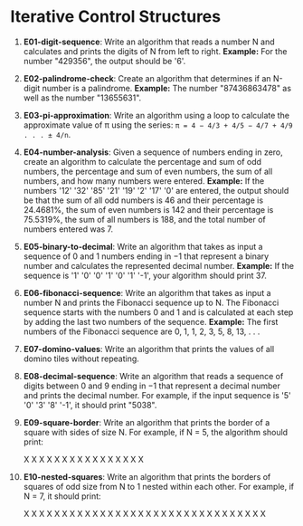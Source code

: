 # Iterative Control Structures

1) **E01-digit-sequence**: Write an algorithm that reads a number N and calculates and prints the digits of N from left to right. **Example:** For the number "429356", the output should be '6'.

2) **E02-palindrome-check**: Create an algorithm that determines if an N-digit number is a palindrome. **Example:** The number "87436863478" as well as the number "13655631".

3) **E03-pi-approximation**: Write an algorithm using a loop to calculate the approximate value of π using the series: `π = 4 − 4/3 + 4/5 − 4/7 + 4/9 . . . ± 4/n`.

4) **E04-number-analysis**: Given a sequence of numbers ending in zero, create an algorithm to calculate the percentage and sum of odd numbers, the percentage and sum of even numbers, the sum of all numbers, and how many numbers were entered. **Example:** If the numbers '12' '32' '85' '21' '19' '2' '17' '0' are entered, the output should be that the sum of all odd numbers is 46 and their percentage is 24.4681%, the sum of even numbers is 142 and their percentage is 75.5319%, the sum of all numbers is 188, and the total number of numbers entered was 7.

5) **E05-binary-to-decimal**: Write an algorithm that takes as input a sequence of 0 and 1 numbers ending in −1 that represent a binary number and calculates the represented decimal number. **Example:** If the sequence is '1' '0' '0' '1' '0' '1' '-1', your algorithm should print 37.

6) **E06-fibonacci-sequence**: Write an algorithm that takes as input a number N and prints the Fibonacci sequence up to N. The Fibonacci sequence starts with the numbers 0 and 1 and is calculated at each step by adding the last two numbers of the sequence. **Example:** The first numbers of the Fibonacci sequence are 0, 1, 1, 2, 3, 5, 8, 13, . . .

7) **E07-domino-values**: Write an algorithm that prints the values of all domino tiles without repeating.

8) **E08-decimal-sequence**: Write an algorithm that reads a sequence of digits between 0 and 9 ending in −1 that represent a decimal number and prints the decimal number. For example, if the input sequence is '5' '0' '3' '8' '-1', it should print "5038".

9) **E09-square-border**: Write an algorithm that prints the border of a square with sides of size N. For example, if N = 5, the algorithm should print:

    X  X  X  X  X
    X               X
    X               X
    X               X
    X  X  X  X  X

10) **E10-nested-squares**: Write an algorithm that prints the borders of squares of odd size from N to 1 nested within each other. For example, if N = 7, it should print:

    X  X  X  X  X  X  X
    X                       X
    X      X  X  X      X
    X      X      X      X
    X      X  X  X      X
    X                       X
    X  X  X  X  X  X  X
